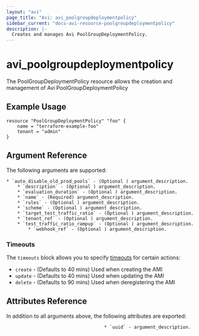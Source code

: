 ```yaml
---
layout: "avi"
page_title: "Avi: avi_poolgroupdeploymentpolicy"
sidebar_current: "docs-avi-resource-poolgroupdeploymentpolicy"
description: |-
  Creates and manages Avi PoolGroupDeploymentPolicy.
---
```


# avi_poolgroupdeploymentpolicy

The PoolGroupDeploymentPolicy resource allows the creation and management of Avi PoolGroupDeploymentPolicy

## Example Usage

```hcl
resource "PoolGroupDeploymentPolicy" "foo" {
    name = "terraform-example-foo"
    tenant = "admin"
}
```

## Argument Reference

The following arguments are supported:

    * `auto_disable_old_prod_pools` - (Optional ) argument_description.
        * `description` - (Optional ) argument_description.
        * `evaluation_duration` - (Optional ) argument_description.
        * `name` - (Required) argument_description.
        * `rules` - (Optional ) argument_description.
        * `scheme` - (Optional ) argument_description.
        * `target_test_traffic_ratio` - (Optional ) argument_description.
        * `tenant_ref` - (Optional ) argument_description.
        * `test_traffic_ratio_rampup` - (Optional ) argument_description.
            * `webhook_ref` - (Optional ) argument_description.

### Timeouts

The `timeouts` block allows you to specify [timeouts](https://www.terraform.io/docs/configuration/resources.html#timeouts) for certain actions:

* `create` - (Defaults to 40 mins) Used when creating the AMI
* `update` - (Defaults to 40 mins) Used when updating the AMI
* `delete` - (Defaults to 90 mins) Used when deregistering the AMI

## Attributes Reference

In addition to all arguments above, the following attributes are exported:

                                        * `uuid` - argument_description.
